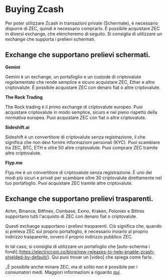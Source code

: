 # Buying Zcash

Per poter utilizzare Zcash in transazioni private (Schermate), è necessario disporre di ZEC, quindi è necessario comprarlo. È possibile acquistare ZEC in diversi exchange, che elencheremo di seguito. Si consiglia di utilizzare un exchange che supporta i prelievi schermati.

## Exchange che supportano prelievi schermati.

**Gemini**

Gemini è un exchange, un portafoglio e un custode di criptovalute regolamentato che rende semplice e sicuro acquistare ZEC, Ether e altre criptovalute. È possibile acquistare ZEC con denaro fiat o altre criptovalute.

**The Rock Trading**

The Rock trading è il primo exchange di criptovalute europeo. Puoi acquistare criptovalute in modo semplice, sicuro e nel pieno rispetto della normativa europea. Puoi acquistare ZEC con fiat o altre criptovalute.

**Sideshift.ai**

Sideshift è un convertitore di criptovalute senza registrazione, il che significa che non devi fornire informazioni personali (KYC). Puoi scambiare tra ZEC, BTC, ETH e oltre 50 altre criptovalute. Puoi comprare ZEC tramite altre criptovalute.

**Flyp.me**

Flyp.me è un convertitore di criptovalute senza registrazione. È uno dei modi più sicuri e privati per scambiare oltre 30 criptovalute direttamente nel tuo portafoglio. Puoi acquistare ZEC tramite altre criptovalute.

## Exchange che supportano prelievi trasparenti.

Airtm, Binance, Bitfinex, Coinbase, Exmo, Kraken, Poloniex e Bittrex supportano tutti l'acquisto di ZEC con denaro fiat o criptovalute.

Questi exchange supportano i prelievi trasparenti. Ciò significa che, quando si preleva ZEC sul proprio portafoglio, è necessario inviarlo al proprio indirizzo trasparente, ovvero il proprio indirizzo pubblico ZEC.

In tal caso, si consiglia di utilizzare un portafoglio che [auto-scherma i fondi].(https://electriccoin.co/blog/new-releases-to-help-enable-zcash-shielded-by-default/). Qui puoi trovar un [video] che spiega come farlo.

_È possibile anche minare ZEC, ma di solito non è possibile per i consumatori medi. Maggiori informazioni a riguardo [qui](https://www.genesis-mining.com/zcash-mining-guide).
